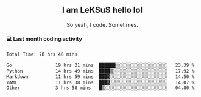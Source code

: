 <h2 align="center">I am LeKSuS hello lol</h2>
<p align="center">So yeah, I code. Sometimes.</p>

#### :computer: Last month coding activity
<!--START_SECTION:waka-->

```txt
Total Time: 78 hrs 46 mins

Go                19 hrs 21 mins  ██████░░░░░░░░░░░░░░░░░░░   23.39 %
Python            14 hrs 49 mins  ████▒░░░░░░░░░░░░░░░░░░░░   17.92 %
Markdown          11 hrs 59 mins  ███▓░░░░░░░░░░░░░░░░░░░░░   14.50 %
YAML              11 hrs 38 mins  ███▓░░░░░░░░░░░░░░░░░░░░░   14.07 %
Other             3 hrs 58 mins   █▒░░░░░░░░░░░░░░░░░░░░░░░   04.80 %
```

<!--END_SECTION:waka-->
